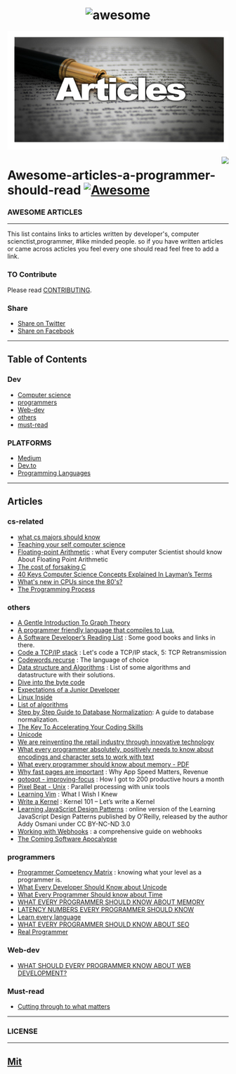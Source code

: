
<h1 align="center">
	<br>
	<img width="190" src="https://cdn.rawgit.com/sindresorhus/awesome/master/media/logo.svg" alt="awesome">
	<br>
</h1>
<p 
align="center"><img width=100% height="270" src="articles.jpg">
</p>

<img align="right" src="https://github.com/Daveads/awesome-articles-a-programmer-should-read/blob/master/icon.jpg" />

# Awesome-articles-a-programmer-should-read [![Awesome](https://cdn.rawgit.com/sindresorhus/awesome/d7305f38d29fed78fa85652e3a63e154dd8e8829/media/badge.svg)](https://github.com/sindresorhus/awesome)


### AWESOME ARTICLES 
------------

This list contains links to articles written by developer's, computer scienctist,programmer, #like minded people.
so if you have written articles or came across acticles you feel every one should read feel free to add a link. 
 


### TO Contribute

Please read [CONTRIBUTING](/CONTRIBUTING.md).

### Share
+ [Share on Twitter](http://twitter.com/home?status=https://github.com/Daveads/awesome-articles-a-programmer-should-read)
+ [Share on Facebook](http://www.facebook.com/sharer/sharer.php?s=100&p[url]=https://github.com/Daveads/awesome-articles-a-programmer-should-read)



---------------------
Table of Contents
---------------------
### Dev
- [Computer science](#cs-related)
- [programmers](#programmers)
- [Web-dev](#Web-dev)
- [others](#others)
- [must-read](#Must-read)

### PLATFORMS
- [Medium]()
- [Dev.to]()
- [Programming Languages]()


--------------------
Articles
--------------------

### cs-related
- [what cs majors should know](http://matt.might.net/articles/what-cs-majors-should-know/)
- [Teaching your self computer science](https://teachyourselfcs.com/)
- [Floating-point Arithmetic](https://docs.oracle.com/cd/E19957-01/806-3568/ncg_goldberg.html) : what Every computer Scientist should know About     	Floating Point Arithmetic
- [The cost of forsaking C](https://blog.bradfieldcs.com/the-cost-of-forsaking-c-113986438784)
- [40 Keys Computer Science Concepts Explained In Layman’s Terms](http://carlcheo.com/compsci)
- [What's new in CPUs since the 80's?](https://danluu.com/new-cpu-features/)
- [The Programming Process](http://www.cs.bham.ac.uk/~rxb/java/intro/2programming.html)



### others

- [A Gentle Introduction To Graph Theory](https://dev.to/vaidehijoshi/a-gentle-introduction-to-graph-theory)
- [A programmer friendly language that compiles to Lua.](http://moonscript.org)
- [A Software Developer’s Reading List](https://stevewedig.com/2014/02/03/software-developers-reading-list/) : Some good books and links in there.
- [Code a TCP/IP stack](http://www.saminiir.com/lets-code-tcp-ip-stack-5-tcp-retransmission/) : Let's code a TCP/IP stack, 5: TCP Retransmission
- [Codewords.recurse](https://codewords.recurse.com/issues/four/the-language-of-choice) : The language of choice
- [Data structure and Algorithms](https://techiedelight.quora.com/500-Data-Structures-and-Algorithms-practice-problems-and-their-solutions) : List of some algorithms and datastructure with their solutions.
- [Dive into the byte code](https://www.wikiwand.com/en/Java_bytecode)
- [Expectations of a Junior Developer](http://blog.thefirehoseproject.com/posts/expectations-of-a-junior-developer/)
- [Linux Inside](https://0xax.gitbooks.io/linux-insides/content/Booting/linux-bootstrap-1.html)
- [List of algorithms](https://www.wikiwand.com/en/List_of_algorithms)
- [Step by Step Guide to Database Normalization](https://www.databasestar.com/normalization-in-dbms/): A guide to database normalization.
- [The Key To Accelerating Your Coding Skills](http://blog.thefirehoseproject.com/posts/learn-to-code-and-be-self-reliant/)
- [Unicode](https://www.joelonsoftware.com/2003/10/08/the-absolute-minimum-every-software-developer-absolutely-positively-must-know-about-unicode-and-character-sets-no-excuses/)
- [We are reinventing the retail industry through innovative technology](http://multithreaded.stitchfix.com)
- [What every programmer absolutely, positively needs to know about encodings and character sets to work with text](http://kunststube.net/encoding/)
- [What every programmer should know about memory - PDF](http://futuretech.blinkenlights.nl/misc/cpumemory.pdf)
- [Why fast pages are important](https://fly.io/articles/why-fast-pages-are-important/) : Why App Speed Matters, Revenue
- [qotoqot - improving-focus](https://qotoqot.com/blog/improving-focus/) : How I got to 200 productive hours a month
- [Pixel Beat - Unix](http://www.pixelbeat.org/docs/unix-parallel-tools.html) : Parallel processing with unix tools
- [Learning Vim](https://hackernoon.com/learning-vim-what-i-wish-i-knew-b5dca186bef7) : What I Wish I Knew
- [Write a Kernel](http://arjunsreedharan.org/post/82710718100/kernel-101-lets-write-a-kernel) : Kernel 101 – Let’s write a Kernel
- [Learning JavaScript Design Patterns](https://addyosmani.com/resources/essentialjsdesignpatterns/book/) : online version of the Learning JavaScript Design Patterns published by O'Reilly, released by the author Addy Osmani under CC BY-NC-ND 3.0
- [Working with Webhooks](https://requestbin.com/blog/working-with-webhooks/) : a comprehensive guide on webhooks
- [The Coming Software Apocalypse](https://www.theatlantic.com/technology/archive/2017/09/saving-the-world-from-code/540393/)

### programmers
- [Programmer Competency Matrix](http://sijinjoseph.com/programmer-competency-matrix/) : knowing what your level as a programmer is.
- [What Every Developer Should Know about Unicode](https://www.joelonsoftware.com/2003/10/08/the-absolute-minimum-every-software-developer-positively-must-know-about-unicode-and-character-sets-no-excuses/)
- [What Every Programmer Should know about Time](https://unix4lyfe.org/time/?v=1)
- [WHAT EVERY PROGRAMMER SHOULD KNOW ABOUT MEMORY](https://akkadia.org/drepper/cpumemory.pdf) 
- [LATENCY NUMBERS EVERY PROGRAMMER SHOULD KNOW](https://people.eecs.berkeley.edu/~rcs/research/interactive_latency.html)
- [Learn every language](https://blog.bradfieldcs.com/in-2017-learn-every-language-59b11f68eee)
- [WHAT EVERY PROGRAMMER SHOULD KNOW ABOUT SEO](http://katemats.com/what-every-programmer-should-know-about-seo/)
- [Real Programmer](http://wiki.c2.com/?RealProgrammer)

### Web-dev
- [WHAT SHOULD EVERY PROGRAMMER KNOW ABOUT WEB DEVELOPMENT?](https://softwareengineering.stackexchange.com/questions/46716/what-technical-details-should-a-programmer-of-a-web-application-consider-before)


### Must-read
- [Cutting through to what matters](https://ozwrites.com/knives/)


-----------------
### LICENSE
-----------------
[Mit](https://github.com/Daveads/awesome-articles-a-programmer-should-read/blob/master/LICENSE)
-----------------
